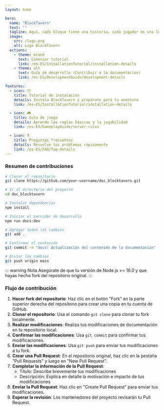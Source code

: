 ```yaml
---
layout: home

hero:
  name: "BlockTavern"
  text: ""
  tagline: Aquí, cada bloque tiene una historia, cada jugador es una leyenda
  image:
    src: /logo.png
    alt: Logo BlockTavern
  actions:
    - theme: brand
      text: Comenzar tutorial
      link: /es-ES/InstallationTutorial/installation-details
    - theme: alt
      text: Guía de desarrollo (Contribuir a la documentación)
      link: /es-ES/DevelopmentGuide/development-details

features:
  - icon: 📦
    title: Tutorial de instalación
    details: Instala BlockTavern y prepárate para tu aventura
    link: /es-ES/InstallationTutorial/installation-details

  - icon: 🎮
    title: Guía de juego
    details: Aprende las reglas básicas y la jugabilidad
    link: /es-ES/GameplayGuide/server-rules

  - icon: ❓
    title: Preguntas frecuentes
    details: Resuelve tus problemas rápidamente
    link: /es-ES/FAQ/faq-details
---
```


### Resumen de contribuciones

```sh
# Clonar el repositorio
git clone https://github.com/your-username/doc_blocktavern.git

# Ir al directorio del proyecto
cd doc_blocktavern

# Instalar dependencias
npm install

# Iniciar el servidor de desarrollo
npm run docs:dev

# Agregar todos los cambios
git add .

# Confirmar el contenido
git commit -m "docs: Actualización del contenido de la documentación"

# Enviar los cambios
git push origin main
```

::: warning Nota
Asegúrate de que tu versión de Node.js >= 16.0 y que hayas hecho fork del repositorio original.
:::

### Flujo de contribución

1. **Hacer fork del repositorio**: Haz clic en el botón "Fork" en la parte superior derecha del repositorio para crear una copia en tu cuenta de GitHub.
2. **Clonar el repositorio**: Usa el comando `git clone` para clonar tu fork localmente.
3. **Realizar modificaciones**: Realiza tus modificaciones de documentación en tu repositorio local.
4. **Confirmar las modificaciones**: Usa `git commit` para confirmar tus modificaciones.
5. **Enviar las modificaciones**: Usa `git push` para enviar tus modificaciones a tu fork.
6. **Crear una Pull Request**: En el repositorio original, haz clic en la pestaña "Pull Requests" y luego en "New Pull Request".
7. **Completar la información de la Pull Request**:
   - Título: Describe brevemente tus modificaciones
   - Descripción: Explica en detalle la motivación e impacto de tus modificaciones
8. **Enviar la Pull Request**: Haz clic en "Create Pull Request" para enviar tus modificaciones.
9. **Esperar la revisión**: Los mantenedores del proyecto revisarán tu Pull Request.

